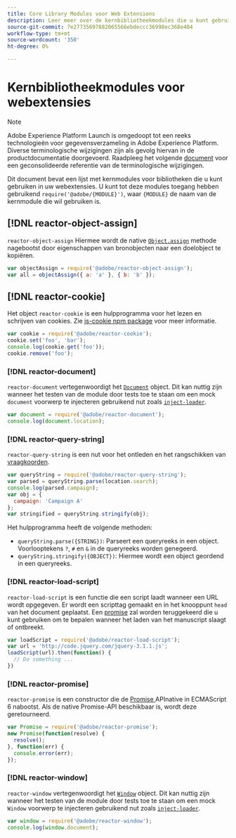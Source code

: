 ```yaml
---
title: Core Library Modules voor Web Extensions
description: Leer meer over de kernbibliotheekmodules die u kunt gebruiken in uw webextensies.
source-git-commit: 7e27735697882065566ebdeccc36998ec368e404
workflow-type: tm+mt
source-wordcount: '350'
ht-degree: 0%

---
```


# Kernbibliotheekmodules voor webextensies

>[!NOTE]
>
>Adobe Experience Platform Launch is omgedoopt tot een reeks technologieën voor gegevensverzameling in Adobe Experience Platform. Diverse terminologische wijzigingen zijn als gevolg hiervan in de productdocumentatie doorgevoerd. Raadpleeg het volgende [document](../../term-updates.md) voor een geconsolideerde referentie van de terminologische wijzigingen.

Dit document bevat een lijst met kernmodules voor bibliotheken die u kunt gebruiken in uw webextensies. U kunt tot deze modules toegang hebben gebruikend `require('@adobe/{MODULE}')`, waar `{MODULE}` de naam van de kernmodule die wil gebruiken is.

## [!DNL reactor-object-assign]

`reactor-object-assign` Hiermee wordt de native  [`Object.assign`](https://developer.mozilla.org/en-US/docs/Web/JavaScript/Reference/Global_Objects/Object/assign) methode nagebootst door eigenschappen van bronobjecten naar een doelobject te kopiëren.

```javascript
var objectAssign = require('@adobe/reactor-object-assign');
var all = objectAssign({ a: 'a' }, { b: 'b' });
```

## [!DNL reactor-cookie]

Het object `reactor-cookie` is een hulpprogramma voor het lezen en schrijven van cookies. Zie [js-cookie npm package](https://www.npmjs.com/package/js-cookie) voor meer informatie.

```javascript
var cookie = require('@adobe/reactor-cookie');
cookie.set('foo', 'bar');
console.log(cookie.get('foo'));
cookie.remove('foo');
```

### [!DNL reactor-document]

`reactor-document` vertegenwoordigt het  [`Document`](https://developer.mozilla.org/en-US/docs/Web/API/Document) object. Dit kan nuttig zijn wanneer het testen van de module door tests toe te staan om een mock `document` voorwerp te injecteren gebruikend nut zoals [`inject-loader`](https://www.npmjs.com/package/inject-loader).

```javascript
var document = require('@adobe/reactor-document');
console.log(document.location);
```

### [!DNL reactor-query-string]

`reactor-query-string` is een nut voor het ontleden en het rangschikken van  [vraagkoorden](https://developer.mozilla.org/en-US/docs/Web/API/HTMLHyperlinkElementUtils/search).

```javascript
var queryString = require('@adobe/reactor-query-string');
var parsed = queryString.parse(location.search);
console.log(parsed.campaign);
var obj = {
  campaign: 'Campaign A'
};
var stringified = queryString.stringify(obj);
```

Het hulpprogramma heeft de volgende methoden:

* `queryString.parse({STRING})`: Parseert een queryreeks in een object. Voorlooptekens `?`, `#` en `&` in de queryreeks worden genegeerd.
* `queryString.stringify({OBJECT})`: Hiermee wordt een object geordend in een queryreeks.

### [!DNL reactor-load-script]

`reactor-load-script` is een functie die een script laadt wanneer een URL wordt opgegeven. Er wordt een scripttag gemaakt en in het knooppunt `head` van het document geplaatst. Een [promise](https://developer.mozilla.org/en-US/docs/Web/JavaScript/Reference/Global_Objects/Promise) zal worden teruggekeerd die u kunt gebruiken om te bepalen wanneer het laden van het manuscript slaagt of ontbreekt.

```javascript
var loadScript = require('@adobe/reactor-load-script');
var url = 'http://code.jquery.com/jquery-3.1.1.js';
loadScript(url).then(function() {
  // Do something ...
})
```

### [!DNL reactor-promise]

`reactor-promise` is een constructor die de  [Promise ](https://developer.mozilla.org/en-US/docs/Web/JavaScript/Reference/Global_Objects/Promise) APInative in ECMAScript 6 nabootst. Als de native Promise-API beschikbaar is, wordt deze geretourneerd.

```javascript
var Promise = require('@adobe/reactor-promise');
new Promise(function(resolve) {
  resolve();
}, function(err) {
  console.error(err);
});
```

### [!DNL reactor-window]

`reactor-window` vertegenwoordigt het  [`Window`](https://developer.mozilla.org/en-US/docs/Web/API/Window) object. Dit kan nuttig zijn wanneer het testen van de module door tests toe te staan om een mock `Window` voorwerp te injecteren gebruikend nut zoals [`inject-loader`](https://www.npmjs.com/package/inject-loader).

```javascript
var window = require('@adobe/reactor-window');
console.log(window.document);
```
